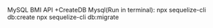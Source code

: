 MySQL
BMI API 
  +CreateDB Mysql(Run in terminal): 
   npx sequelize-cli db:create
   npx sequelize-cli db:migrate

